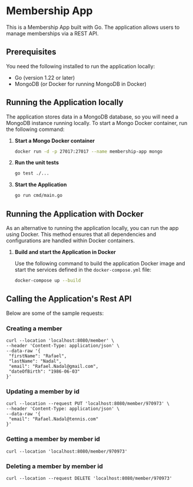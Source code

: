 # Membership App

This is a Membership App built with Go. The application allows users to manage memberships via a REST API.

## Prerequisites
You need the following installed to run the application locally:
- Go (version 1.22 or later)
- MongoDB (or Docker for running MongoDB in Docker)


## Running the Application locally

The application stores data in a MongoDB database, so you will need a MongoDB instance running locally. To start a Mongo Docker container, run the following command:

1. **Start a Mongo Docker container**
   ```sh
   docker run -d -p 27017:27017 --name membership-app mongo
   ```

2. **Run the unit tests**
   ```sh
   go test ./...
   ```

3. **Start the Application**
   ```sh
   go run cmd/main.go
   ```


## Running the Application with Docker
As an alternative to running the application locally, you can run the app using Docker. This method ensures that all dependencies and configurations are handled within Docker containers.

1. **Build and start the Application in Docker**

   Use the following command to build the application Docker image and start the services defined in the `docker-compose.yml` file:

   ```sh
   docker-compose up --build
   ```


## Calling the Application's Rest API

Below are some of the sample requests:

### Creating a member
```
curl --location 'localhost:8080/member' \
--header 'Content-Type: application/json' \
--data-raw '{
 "firstName": "Rafael",
 "lastName": "Nadal",
 "email": "Rafael.Nadal@gmail.com",
 "dateOfBirth": "1986-06-03"
}' 
```

### Updating a member by id
```
curl --location --request PUT 'localhost:8080/member/970973' \
--header 'Content-Type: application/json' \
--data-raw '{
 "email": "Rafael.Nadal@tennis.com"
}'
```

### Getting a member by member id
```
curl --location 'localhost:8080/member/970973'
```

### Deleting a member by member id
```
curl --location --request DELETE 'localhost:8080/member/970973'
```